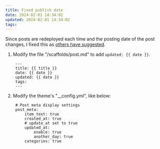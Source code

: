 ```yaml
---
title: Fixed publish date
date: 2024-02-01 14:34:02
updated: 2024-02-01 14:34:02
tags:
---
```

Since posts are redeployed each time and the posting date of the post changes, I fixed this as [others have suggested](https://sqiang.net/post/2792803495.html).


1. Modify the file "/scaffolds/post.md" to add `updated: {{ date }}`.   

        ---
        title: {{ title }}
        date: {{ date }}
        updated: {{ date }}
        tags:
        ---

2. Modify the theme's "__config.yml", like below:

        # Post meta display settings
        post_meta:
            item_text: true
            created_at: true      
            # update_at set to true  
            updated_at:
                enable: true
                another_day: true
            categories: true